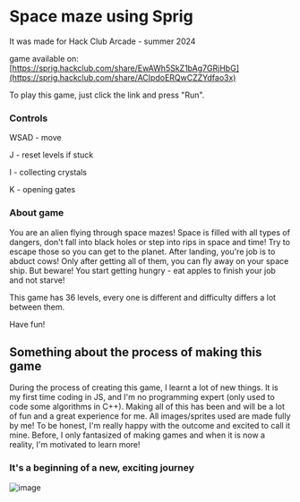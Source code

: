 # Space maze using Sprig 
It was made for Hack Club Arcade - summer 2024

game available on: [https://sprig.hackclub.com/share/EwAWh5SkZ1bAg7GRjHbG](https://sprig.hackclub.com/share/ACIpdoERQwCZZYdfao3x)

To play this game, just click the link and press "Run". 

### Controls

WSAD - move

J - reset levels if stuck

I - collecting crystals

K - opening gates

### About game
You are an alien flying through space mazes! Space is filled with all types of dangers, don't fall into black holes or step into rips in space and time!
Try to escape those so you can get to the planet. 
After landing, you're job is to abduct cows! Only after getting all of them, you can fly away on your space ship. 
But beware! You start getting hungry - eat apples to finish your job and not starve!

This game has 36 levels, every one is different and difficulty differs a lot between them. 

Have fun!


## Something about the process of making this game
During the process of creating this game, I learnt a lot of new things. It is my first time coding in JS, and I'm no programming expert (only used to code some algorithms in C++).
Making all of this has been and will be a lot of fun and a great experience for me. 
All images/sprites used are made fully by me! 
To be honest, I'm really happy with the outcome and excited to call it mine. Before, I only fantasized of making games and when it is now a reality, I'm motivated to learn more!

### It's a beginning of a new, exciting journey

![image](https://github.com/user-attachments/assets/313b2a76-33e8-4717-8111-413ce4f0bdc0)
